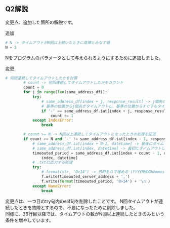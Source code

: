 ## Q2解説

変更点、追加した箇所の解説です。

追加
```python
# N -> タイムアウトがN回以上続いたときに故障とみなす値
N = 5
```
Nをプログラムのパラメータとして与えられるようにするために追加しました。

変更
```python
# 何回連続してタイムアウトしたかを計算
        # count -> 何回連続してタイムアウトしたかをカウント
        count = 0
        for j in range(len(same_address_df)):
            try:
                # same_address_df[index + j, response_result] -> j個先のResponse_resultの値
                # 基準の位置からj個先がタイムアウトし、基準の位置からすぐ下もタイムアウトしているときカウントに＋１
                if '-' == same_address_df.iat[index + j, response_result] == same_address_df.iat[index + 1, response_result]:
                    count += 1
            except IndexError:
                break

        # count >= N -> N回以上連続してタイムアウトになったときの処理を記述
        if count >= N and '-' != same_address_df.iat[index - 1, response_result]:
            # same_address_df.iat[index + N-1, datetime] -> 最後にタイムアウトした日時
            # same_address_df.iat[index, datetime] -> 最初にタイムアウトした日時
            timeouted_period = same_address_df.iat[index + count - 1, datetime] - same_address_df.iat[
                index, datetime]
            # .txtに出力する処理
            try:
                # format(str, '0>14') -> 日時を０で埋める (YYYYMMDDhhmmssの形式にする)
                f.write(timeouted_server_address + ',')
                f.write(format(timeouted_period, '0>14') + '\n')
            except NameError:
                break
```
変更点は、一つ目のtry句内のelif句を削除したことです。
N回タイムアウトが連続したときを故障とするので、不要になったために削除しました。
<br>
同様に、26行目以降では、タイムアウトの数がN回以上連続したときのみという条件を増やしています。


